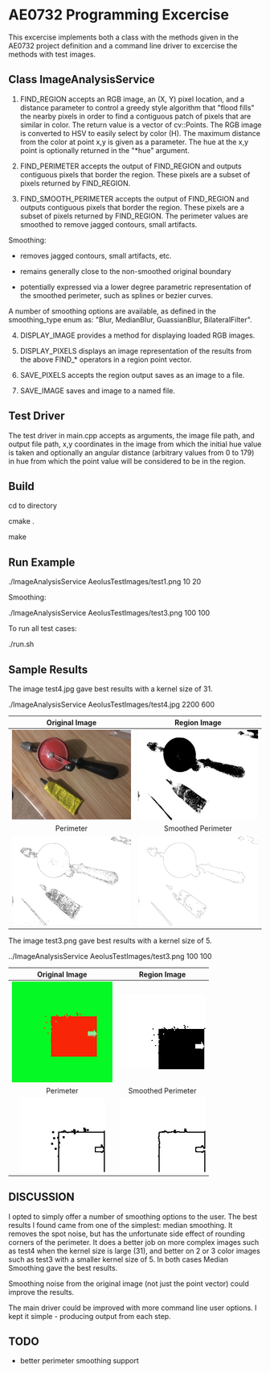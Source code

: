 # AE0732 Programming Excercise

This excercise implements both a class with the methods given in the AE0732 project definition and a command line driver to excercise the methods with test images.

## Class ImageAnalysisService

1. FIND_REGION accepts an RGB image, an (X, Y) pixel location, and a distance parameter to
control a greedy style algorithm that "flood fills" the nearby pixels in order to find
a contiguous patch of pixels that are similar in color. The return value is a vector of
cv::Points. The RGB image is converted to HSV to easily select by color (H). The maximum
distance from the color at point x,y is given as a parameter. The hue at the x,y point
is optionally returned in the "*hue" argument.

2. FIND_PERIMETER accepts the output of FIND_REGION and outputs contiguous pixels that border the region. These pixels are a subset of pixels returned by FIND_REGION.

3. FIND_SMOOTH_PERIMETER accepts the output of FIND_REGION and outputs contiguous pixels that border the region. These pixels are a subset of pixels returned by FIND_REGION. The perimeter values are smoothed to remove jagged contours, small artifacts. 

Smoothing:

 - removes jagged contours, small artifacts, etc.
 
 - remains generally close to the non-smoothed original boundary
 
 - potentially  expressed via a lower degree parametric representation of the smoothed perimeter, such as splines or bezier curves.

A number of smoothing options are available, as defined in the smoothing_type enum as:  "Blur, MedianBlur, GuassianBlur, BilateralFilter".

4. DISPLAY_IMAGE provides a method for displaying loaded RGB images.

5. DISPLAY_PIXELS displays an image representation of the results from the above FIND_* operators in a region point vector.

6. SAVE_PIXELS accepts the region output saves as an image to a file.

7. SAVE_IMAGE saves and image to a named file.

## Test Driver

The test driver in main.cpp accepts as arguments, the image file path, and output file path, x,y coordinates in the image from which the initial hue value is taken and optionally an angular distance (arbitrary values from 0 to 179) in hue from which the point value will be considered to be in the region.


## Build

cd to directory

cmake .

make

## Run Example

./ImageAnalysisService AeolusTestImages/test1.png 10 20

Smoothing:

./ImageAnalysisService AeolusTestImages/test3.png 100 100

To run all test cases:

./run.sh

## Sample Results

The image test4.jpg gave best results with a kernel size of 31.

./ImageAnalysisService AeolusTestImages/test4.jpg 2200 600

| Original Image | Region Image |
|:-------------:|:-------------:|
| ![Original](output/test4_out.jpg) | ![Region](output/test4_region.jpg) |
| Perimeter | Smoothed Perimeter |
| ![Original](output/test4_perimeter_white.jpg) | ![Original](output/test4_smooth_perimeter.jpg) |

The image test3.png gave best results with a kernel size of 5.

../ImageAnalysisService AeolusTestImages/test3.png 100 100

| Original Image | Region Image |
|:-------------:|:-------------:|
| ![Original](output/test3_out.png) | ![Region](output/test3_region.png) |
| Perimeter | Smoothed Perimeter |
| ![Original](output/test3_perimeter.png) | ![Original](output/test3_smooth_perimeter.png) |

## DISCUSSION

I opted to simply offer a number of smoothing options to the user. The best results I found came from one of the simplest: median smoothing. It removes the spot noise, but has the unfortunate side effect of rounding corners of the perimeter. It does a better job on more complex images such as test4 when the kernel size is large (31), and better on 2 or 3 color images such as test3 with a smaller kernel size of 5. In both cases Median Smoothing gave the best results. 

Smoothing noise from the original image (not just the point vector) could improve the results. 

The main driver could be improved with more command line user options. I kept it simple - producing output from each step.
  
## TODO

- better perimeter smoothing support
  

